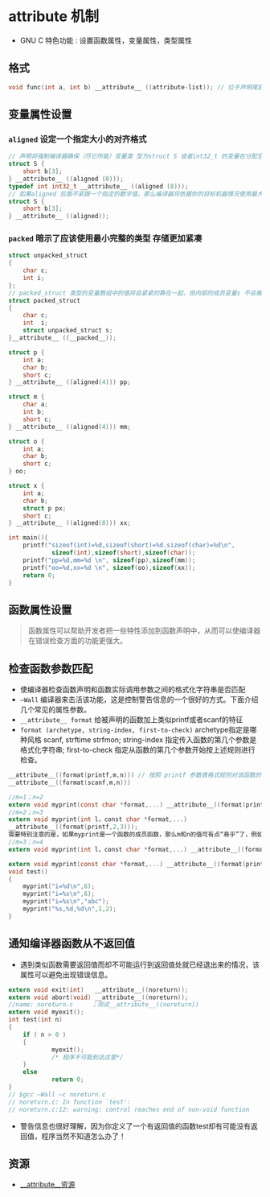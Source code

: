 # __attribute__ 机制

- GNU C 特色功能 : 设置函数属性，变量属性，类型属性

## 格式

```c
void func(int a, int b) __attribute__ ((attribute-list)); // 位于声明尾部
```

## 变量属性设置

### `aligned` 设定一个指定大小的对齐格式

```c
// 声明将强制编译器确保（尽它所能）变量类 型为struct S 或者int32_t 的变量在分配空间时采用8 字节对齐方式
struct S {
    short b[3];
} __attribute__ ((aligned (8)));
typedef int int32_t __attribute__ ((aligned (8)));
// 如果aligned 后面不紧跟一个指定的数字值，那么编译器将依据你的目标机器情况使用最大最有益的对齐方式
struct S {
    short b[3];
} __attribute__ ((aligned));
```

### `packed` 暗示了应该使用最小完整的类型 存储更加紧凑

```c
struct unpacked_struct
{
    char c;
    int i;
};
// packed_struct 类型的变量数组中的值将会紧紧的靠在一起，但内部的成员变量s 不会被pack
struct packed_struct
{
    char c;
    int  i;
    struct unpacked_struct s;
}__attribute__ ((__packed__));
```

```c
struct p {
    int a;
    char b;
    short c;
} __attribute__ ((aligned(4))) pp;

struct m {
    char a;
    int b;
    short c;
} __attribute__ ((aligned(4))) mm;

struct o {
    int a;
    char b;
    short c;
} oo;

struct x {
    int a;
    char b;
    struct p px;
    short c;
} __attribute__ ((aligned(8))) xx;

int main(){
    printf("sizeof(int)=%d,sizeof(short)=%d.sizeof(char)=%d\n",
            sizeof(int),sizeof(short),sizeof(char));
    printf("pp=%d,mm=%d \n", sizeof(pp),sizeof(mm));
    printf("oo=%d,xx=%d \n", sizeof(oo),sizeof(xx));
    return 0;
}
```

## 函数属性设置

> 函数属性可以帮助开发者把一些特性添加到函数声明中，从而可以使编译器在错误检查方面的功能更强大。

## 检查函数参数匹配

- 使编译器检查函数声明和函数实际调用参数之间的格式化字符串是否匹配
- `–Wall` 编译器来击活该功能，这是控制警告信息的一个很好的方式。下面介绍几个常见的属性参数。
- `__attribute__ format` 给被声明的函数加上类似printf或者scanf的特征
- `format (archetype, string-index, first-to-check)` archetype指定是哪种风格 scanf, strftime strfmon; string-index 指定传入函数的第几个参数是格式化字符串; first-to-check 指定从函数的第几个参数开始按上述规则进行检查。

```c
__attribute__((format(printf,m,n))) // 按照 printf 参数表格式规则对该函数的参数进行检查
__attribute__((format(scanf,m,n)))

//m=1；n=2
extern void myprint(const char *format,...) __attribute__((format(printf,1,2)));
//m=2；n=3
extern void myprint(int l，const char *format,...) 
__attribute__((format(printf,2,3)));
需要特别注意的是，如果myprint是一个函数的成员函数，那么m和n的值可有点“悬乎”了，例如：
//m=3；n=4
extern void myprint(int l，const char *format,...) __attribute__((format(printf,3,4)));

extern void myprint(const char *format,...) __attribute__((format(printf,1,2)));
void test()
{
    myprint("i=%d\n",6);
    myprint("i=%s\n",6);
    myprint("i=%s\n","abc");
    myprint("%s,%d,%d\n",1,2);
}
```

## 通知编译器函数从不返回值

- 遇到类似函数需要返回值而却不可能运行到返回值处就已经退出来的情况，该属性可以避免出现错误信息。

```c
extern void exit(int)   __attribute__((noreturn));
extern void abort(void) __attribute__((noreturn));
//name: noreturn.c     ；测试__attribute__((noreturn))
extern void myexit();
int test(int n)
{
    if ( n > 0 )
    {
            myexit();
            /* 程序不可能到达这里*/
    }
    else
            return 0;
}
// $gcc –Wall –c noreturn.c
// noreturn.c: In function `test':
// noreturn.c:12: warning: control reaches end of non-void function
```

- 警告信息也很好理解，因为你定义了一个有返回值的函数test却有可能没有返回值，程序当然不知道怎么办了！

## 资源

- [__attribute__资源](https://www.cnblogs.com/astwish/p/3460618.html)